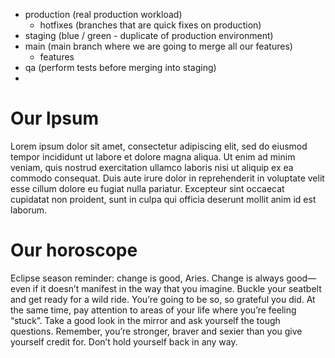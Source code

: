 - production (real production workload)
  - hotfixes (branches that are quick fixes on production)
- staging (blue / green - duplicate of production environment)
- main (main branch where we are going to merge all our features)
  - features
- qa (perform tests before merging into staging)
- 
# Our lpsum
Lorem ipsum dolor sit amet, consectetur adipiscing elit, sed do eiusmod tempor incididunt ut labore et dolore magna
aliqua. Ut enim ad minim veniam, quis nostrud exercitation ullamco laboris nisi ut aliquip ex ea commodo consequat. Duis
aute irure dolor in reprehenderit in voluptate velit esse cillum dolore eu fugiat nulla pariatur. Excepteur sint
occaecat cupidatat non proident, sunt in culpa qui officia deserunt mollit anim id est laborum.

# Our horoscope
Eclipse season reminder: change is good, Aries. Change is always good—even if it doesn’t manifest in the way that you imagine.
Buckle your seatbelt and get ready for a wild ride. You’re going to be so, so grateful you did. At the same time,
pay attention to areas of your life where you’re feeling “stuck”. Take a good look in the mirror and ask yourself the tough
questions. Remember, you’re stronger, braver and sexier than you give yourself credit for. Don’t hold yourself back in any way.